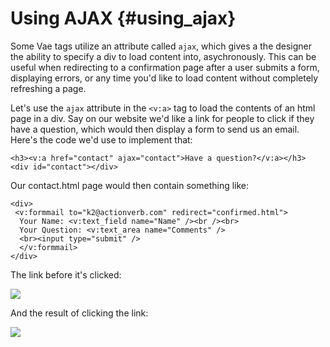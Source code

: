 # Using AJAX {#using_ajax}

Some Vae tags utilize an attribute called `ajax`, which gives a the
designer the ability to specify a div to load content into,
asychronously. This can be useful when redirecting to a confirmation
page after a user submits a form, displaying errors, or any time you'd
like to load content without completely refreshing a page.

Let's use the `ajax` attribute in the `<v:a>` tag to load the contents
of an html page in a div. Say on our website we'd like a link for people
to click if they have a question, which would then display a form to
send us an email. Here's the code we'd use to implement that:

    <h3><v:a href="contact" ajax="contact">Have a question?</v:a></h3>
    <div id="contact"></div>

Our contact.html page would then contain something like:

    <div>
     <v:formmail to="k2@actionverb.com" redirect="confirmed.html">
      Your Name: <v:text_field name="Name" /><br /><br>
      Your Question: <v:text_area name="Comments" />
      <br><input type="submit" />
      </v:formmail>
    </div>

The link before it's clicked:

![](assets/images/screenshots/the_website/question_before.png)

And the result of clicking the link:

![](assets/images/screenshots/the_website/question_after.png)
